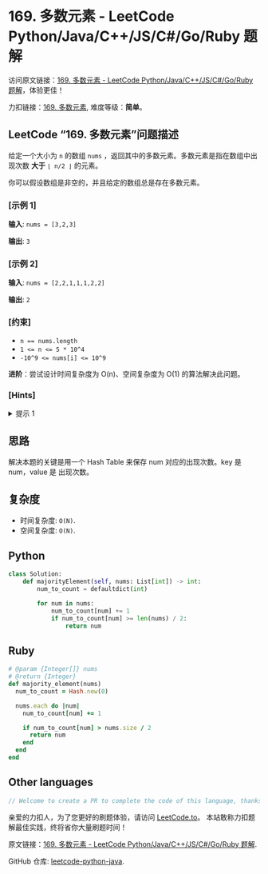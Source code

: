 # 169. 多数元素 - LeetCode Python/Java/C++/JS/C#/Go/Ruby 题解

访问原文链接：[169. 多数元素 - LeetCode Python/Java/C++/JS/C#/Go/Ruby 题解](https://leetcode.to/zh/leetcode/169-majority-element)，体验更佳！

力扣链接：[169. 多数元素](https://leetcode.cn/problems/majority-element), 难度等级：**简单**。

## LeetCode “169. 多数元素”问题描述

给定一个大小为 `n` 的数组 `nums` ，返回其中的多数元素。多数元素是指在数组中出现次数 **大于** `⌊ n/2 ⌋` 的元素。

你可以假设数组是非空的，并且给定的数组总是存在多数元素。

### [示例 1]

**输入**: `nums = [3,2,3]`

**输出**: `3`

### [示例 2]

**输入**: `nums = [2,2,1,1,1,2,2]`

**输出**: `2`

### [约束]

- `n == nums.length`
- `1 <= n <= 5 * 10^4`
- `-10^9 <= nums[i] <= 10^9`

**进阶**：尝试设计时间复杂度为 O(n)、空间复杂度为 O(1) 的算法解决此问题。

### [Hints]

<details>
  <summary>提示 1</summary>
  How to solve the problem in `O(1)` space?

Please search `Boyer-Moore majority vote algorithm`.

  
</details>

## 思路

解决本题的关键是用一个 Hash Table 来保存 num 对应的出现次数。key 是 num，value 是 出现次数。

## 复杂度

- 时间复杂度: `O(N)`.
- 空间复杂度: `O(N)`.

## Python

```python
class Solution:
    def majorityElement(self, nums: List[int]) -> int:
        num_to_count = defaultdict(int)

        for num in nums:
            num_to_count[num] += 1
            if num_to_count[num] >= len(nums) / 2:
                return num

```

## Ruby

```ruby
# @param {Integer[]} nums
# @return {Integer}
def majority_element(nums)
  num_to_count = Hash.new(0)

  nums.each do |num|
    num_to_count[num] += 1

    if num_to_count[num] > nums.size / 2
      return num
    end
  end
end
```

## Other languages

```java
// Welcome to create a PR to complete the code of this language, thanks!
```

亲爱的力扣人，为了您更好的刷题体验，请访问 [LeetCode.to](https://leetcode.to/zh)。
本站敢称力扣题解最佳实践，终将省你大量刷题时间！

原文链接：[169. 多数元素 - LeetCode Python/Java/C++/JS/C#/Go/Ruby 题解](https://leetcode.to/zh/leetcode/169-majority-element).

GitHub 仓库: [leetcode-python-java](https://github.com/leetcode-python-java/leetcode-python-java).


